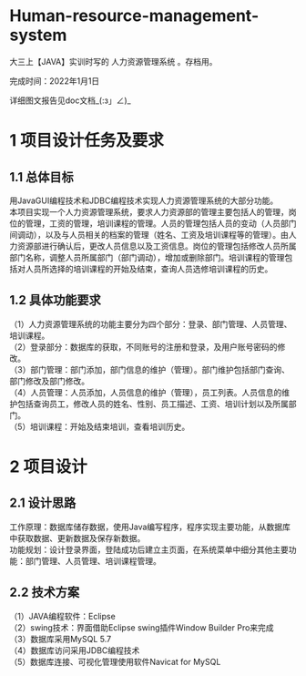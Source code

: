 # Human-resource-management-system
大三上【JAVA】实训时写的 人力资源管理系统 。存档用。

完成时间：2022年1月1日

详细图文报告见doc文档_(:з」∠)_

# 1  项目设计任务及要求
## 1.1 总体目标
用JavaGUI编程技术和JDBC编程技术实现人力资源管理系统的大部分功能。  
本项目实现一个人力资源管理系统，要求人力资源部的管理主要包括人的管理，岗位的管理，工资的管理，培训课程的管理。人员的管理包括人员的变动（人员部门间调动），以及与人员相关的档案的管理（姓名、工资及培训课程等的管理）。由人力资源部进行确认后，更改人员信息以及工资信息。岗位的管理包括修改人员所属部门名称，调整人员所属部门（部门调动），增加或删除部门。培训课程的管理包括对人员所选择的培训课程的开始及结束，查询人员选修培训课程的历史。  
## 1.2 具体功能要求
（1）人力资源管理系统的功能主要分为四个部分：登录、部门管理、人员管理、培训课程。  
（2）登录部分：数据库的获取，不同账号的注册和登录，及用户账号密码的修改。  
（3）部门管理：部门添加，部门信息的维护（管理）。部门维护包括部门查询、部门修改及部门修改。  
（4）人员管理：人员添加，人员信息的维护（管理），员工列表。人员信息的维护包括查询员工，修改人员的姓名、性别、员工描述、工资、培训计划以及所属部门。  
（5）培训课程：开始及结束培训，查看培训历史。  
# 2  项目设计
## 2.1 设计思路
工作原理：数据库储存数据，使用Java编写程序，程序实现主要功能，从数据库中获取数据、更新数据及保存新数据。  
功能规划：设计登录界面，登陆成功后建立主页面，在系统菜单中细分其他主要功能：部门管理、人员管理、培训课程管理。  
## 2.2 技术方案
（1）JAVA编程软件：Eclipse  
（2）swing技术：界面借助Eclipse swing插件Window Builder Pro来完成  
（3）数据库采用MySQL 5.7  
（4）数据库访问采用JDBC编程技术  
（5）数据库连接、可视化管理使用软件Navicat for MySQL  
